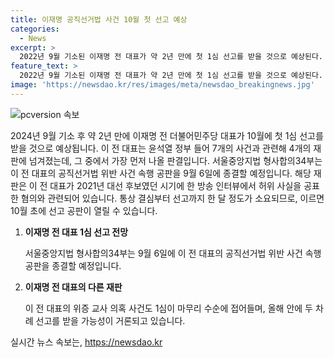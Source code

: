 ```yaml
---
title: 이재명 공직선거법 사건 10월 첫 선고 예상
categories:
  - News
excerpt: >
  2022년 9월 기소된 이재명 전 대표가 약 2년 만에 첫 1심 선고를 받을 것으로 예상된다. 윤석열 정부 들어 7개 사건과 관련한 4개의 재판 중 첫 판결이다. 서울중앙지법 형사합의34부는 9월 6일까지 속행 공판을 완료하고, 다음 달 12일에 서증 조사를 실시한 뒤 결심 공판을 진행하여 10월 초에 선고 공판이 열릴 것으로 전망된다. 추가로, 위증 교사 의혹 사건에 대한 1심 판결도 올해 안에 예상된다. 
feature_text: >
  2022년 9월 기소된 이재명 전 대표가 약 2년 만에 첫 1심 선고를 받을 것으로 예상된다. 윤석열 정부 들어 7개 사건과 관련한 4개의 재판 중 첫 판결이다. 서울중앙지법 형사합의34부는 9월 6일까지 속행 공판을 완료하고, 다음 달 12일에 서증 조사를 실시한 뒤 결심 공판을 진행하여 10월 초에 선고 공판이 열릴 것으로 전망된다. 추가로, 위증 교사 의혹 사건에 대한 1심 판결도 올해 안에 예상된다. 
image: 'https://newsdao.kr/res/images/meta/newsdao_breakingnews.jpg'
---
```


<p><img src="https://newsdao.kr/res/images/meta/newsdao_breakingnews.jpg" alt="pcversion 속보" /></p>

<p>2024년 9월 기소 후 약 2년 만에 이재명 전 더불어민주당 대표가 10월에 첫 1심 선고를 받을 것으로 예상됩니다. 이 전 대표는 윤석열 정부 들어 7개의 사건과 관련해 4개의 재판에 넘겨졌는데, 그 중에서 가장 먼저 나올 판결입니다. 서울중앙지법 형사합의34부는 이 전 대표의 공직선거법 위반 사건 속행 공판을 9월 6일에 종결할 예정입니다. 해당 재판은 이 전 대표가 2021년 대선 후보였던 시기에 한 방송 인터뷰에서 허위 사실을 공표한 혐의와 관련되어 있습니다. 통상 결심부터 선고까지 한 달 정도가 소요되므로, 이르면 10월 초에 선고 공판이 열릴 수 있습니다.</p>

<ol>
<li><p><strong>이재명 전 대표 1심 선고 전망</strong></p>

<p>서울중앙지법 형사합의34부는 9월 6일에 이 전 대표의 공직선거법 위반 사건 속행 공판을 종결할 예정입니다.</p></li>
<li><p><strong>이재명 전 대표의 다른 재판</strong></p>

<p>이 전 대표의 위증 교사 의혹 사건도 1심이 마무리 수순에 접어들며, 올해 안에 두 차례 선고를 받을 가능성이 거론되고 있습니다.</p></li>
</ol>
실시간 뉴스 속보는, <a href="https://newsdao.kr" rel="dofollow">https://newsdao.kr</a>


